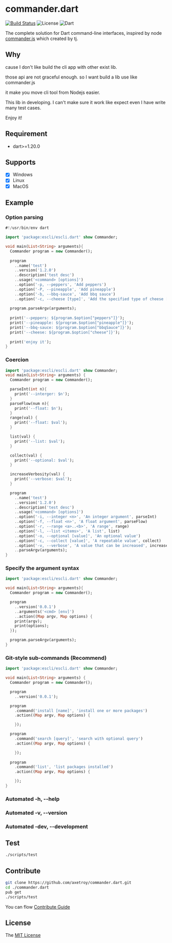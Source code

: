 # commander.dart
[![Build Status](https://travis-ci.org/axetroy/commander.dart.svg?branch=master)](https://travis-ci.org/axetroy/commander.dart)
![License](https://img.shields.io/badge/license-MIT-green.svg)
![Dart](https://img.shields.io/badge/dart-%3E=1.20.0-blue.svg?style=flat-square)

The complete solution for Dart command-line interfaces, inspired by node [commander.js](https://github.com/tj/commander.js) which created by tj.

## Why

cause I don't like build the cli app with other exist lib.

those api are not graceful enough. so I want build a lib use like commander.js

it make you move cli tool from Nodejs easier.

This lib in developing. I can't make sure it work like expect even I have write many test cases.

Enjoy it!

## Requirement

- dart>=1.20.0

## Supports

- [x] Windows
- [x] Linux
- [x] MacOS

## Example

### Option parsing

```dart
#!/usr/bin/env dart

import 'package:escli/escli.dart' show Commander;

void main(List<String> arguments){
  Commander program = new Commander();
  
  program
    ..name('test')
    ..version('1.2.0')
    ..description('test desc')
    ..usage('<command> [options]')
    ..option('-p, --peppers', 'Add peppers')
    ..option('-P, --pineapple', 'Add pineapple')
    ..option('-b, --bbq-sauce', 'Add bbq sauce')
    ..option('-c, --cheese [type]', 'Add the specified type of cheese [marble]');
  
  program.parseArgv(arguments);
  
  print('--peppers: ${program.$option["peppers"]}');
  print('--pineapple: ${program.$option["pineapple"]}');
  print('--bbq-sauce: ${program.$option["bbqSauce"]}');
  print('--cheese: ${program.$option["cheese"]}');
  
  print('enjoy it');
}
```

### Coercion

```dart
import 'package:escli/escli.dart' show Commander;
void main(List<String> arguments) {
  Commander program = new Commander();

  parseInt(int n){
    print('--interger: $n');
  }
  parseFlow(num n){
    print('--float: $n');
  }
  range(val) {
    print('--float: $val');
  }

  list(val) {
    print('--list: $val');
  }

  collect(val) {
    print('--optional: $val');
  }

  increaseVerbosity(val) {
    print('--verbose: $val');
  }

  program
    ..name('test')
    ..version('1.2.0')
    ..description('test desc')
    ..usage('<command> [options]')
    ..option('-i, --integer <n>', 'An integer argument', parseInt)
    ..option('-f, --float <n>', 'A float argument', parseFlow)
    ..option('-r, --range <a>..<b>', 'A range', range)
    ..option('-l, --list <items>', 'A list', list)
    ..option('-o, --optional [value]', 'An optional value')
    ..option('-c, --collect [value]', 'A repeatable value', collect)
    ..option('-v, --verbose', 'A value that can be increased', increaseVerbosity, 0)
    ..parseArgv(arguments);
}
```

###  Specify the argument syntax

```dart
import 'package:escli/escli.dart' show Commander;

void main(List<String> arguments){
  Commander program = new Commander();

  program
    ..version('0.0.1')
    ..arguments('<cmd> [env]')
    ..action((Map argv, Map options) {
    print(argv);
    print(options);
  });

  program.parseArgv(arguments);
}
```

### Git-style sub-commands (Recommend)

```dart
import 'package:escli/escli.dart' show Commander;

void main(List<String> arguments) {
  Commander program = new Commander();

  program
    ..version('0.0.1');

  program
    .command('install [name]', 'install one or more packages')
    .action((Map argv, Map options) {

    });

  program
    .command('search [query]', 'search with optional query')
    .action((Map argv, Map options) {

    });
  
  program
    .command('list', 'list packages installed')
    .action((Map argv, Map options) {

    });
}
```

### Automated -h, --help
### Automated -v, --version
### Automated -dev, --development


## Test
```bash
./scripts/test
```

## Contribute

```bash
git clone https://github.com/axetroy/commander.dart.git
cd ./commander.dart
pub get
./scripts/test
```

You can flow [Contribute Guide](https://github.com/axetroy/commander.dart/blob/master/contributing.md)

## License

The [MIT License](https://github.com/axetroy/commander.dart/blob/master/LICENSE)